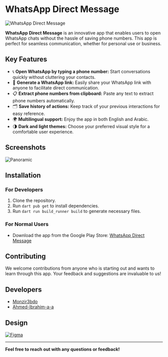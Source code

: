 # WhatsApp Direct Message

![WhatsApp Direct Message](https://github.com/user-attachments/assets/1ff65733-e8fa-4996-9974-c0d204ca5820)

**WhatsApp Direct Message** is an innovative app that enables users to open WhatsApp chats without the hassle of saving phone numbers. This app is perfect for seamless communication, whether for personal use or business.

## Key Features

- 📞 **Open WhatsApp by typing a phone number:** Start conversations quickly without cluttering your contacts.
- 🔗 **Generate a WhatsApp link:** Easily share your WhatsApp link with anyone to facilitate direct communication.
- 📋 **Extract phone numbers from clipboard:** Paste any text to extract phone numbers automatically.
- 🗂️ **Save history of actions:** Keep track of your previous interactions for easy reference.
- 🌍 **Multilingual support:** Enjoy the app in both English and Arabic.
- 🌗 **Dark and light themes:** Choose your preferred visual style for a comfortable user experience.

## Screenshots

![Panoramic](https://github.com/user-attachments/assets/44767b24-53e9-4129-80ac-cf9739d301cc)

## Installation

### For Developers

1. Clone the repository.
2. Run `dart pub get` to install dependencies.
3. Run `dart run build_runner build` to generate necessary files.

### For Normal Users

- Download the app from the Google Play Store: [WhatsApp Direct Message](https://play.google.com/store/apps/details?id=com.whatsappdirectmessage.app)

## Contributing

We welcome contributions from anyone who is starting out and wants to learn through this app. Your feedback and suggestions are invaluable to us!

## Developers

- [Monzir3bdo](https://github.com/Monzir3bdo)
- [Ahmed-Ibrahim-a-a](https://github.com/Ahmed-Ibrahim-a-a)
## Design
[![Figma](https://img.shields.io/badge/Figma-Design-blue?logo=figma&style=for-the-badge)]([https://www.figma.com/your-figma-design-link](https://www.figma.com/community/file/1426246018940157676/whatsapp-direct-message))

---

**Feel free to reach out with any questions or feedback!**
